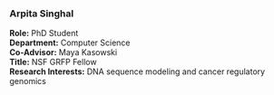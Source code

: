 ### Arpita Singhal

**Role:** PhD Student  
**Department:** Computer Science  
**Co-Advisor:** Maya Kasowski  
**Title:** NSF GRFP Fellow  
**Research Interests:** DNA sequence modeling and cancer regulatory genomics
